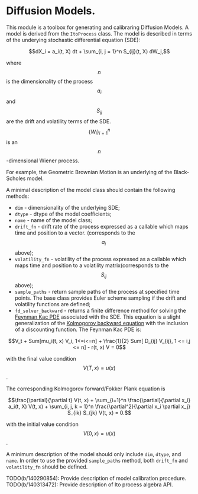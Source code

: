 # Diffusion Models.

This module is a toolbox for generating and calibraring Diffusion
Models. A model is derived from the ```ItoProcess``` class. The model is
described in terms of the underying stochastic differential equation (SDE):

$$dX_i = a_i(t, X) dt + \sum_{i, j = 1}^n S_{ij}(t, X) dW_j,$$

where $$n$$ is the dimensionality of the process $$a_i$$ and $$S_{ij}$$ are the
drift and volatility terms of the SDE. $$\{ W_i \}_{i=1}^n$$ is an
$$n$$-dimensional Wiener process.

For example, the Geometric Brownian Motion is an underlying of the Black-Scholes
model.

A minimal description of the model class should contain the following methods:

  *   ```dim``` - dimensionality of the underlying SDE;
  *   ```dtype``` - dtype of the model coefficients;
  *   ```name``` - name of the model class;
  *   ```drift_fn``` - drift rate of the process expressed as a callable
    which maps time and position to a vector. (corresponds to the $$a_i$$ above);
  *   ```volatility_fn``` - volatility of the process expressed as a callable
    which maps time and position to a volatility matrix(corresponds to the $$S_{ij}$$ above);
  *   ```sample_paths``` - return sample paths of the process at specified time
  points. The base class provides Euler scheme sampling if the drift and
  volatility functions are defined;
  * ```fd_solver_backward``` - returns a finite difference method for solving
  the [Feynman Kac PDE](https://en.wikipedia.org/wiki/Feynman%E2%80%93Kac_formula)
  associated with the SDE. This equation is a slight generalization of the
  [Kolmogorov backward equation](https://en.wikipedia.org/wiki/Kolmogorov_backward_equations_(diffusion))
  with the inclusion of a discounting function. The Feynman Kac PDE is:

  $$V_t + Sum[mu_i(t, x) V_i, 1<=i<=n] + \frac{1}{2} Sum[ D_{ij} V_{ij}, 1 <= i,j <= n] - r(t, x) V = 0$$

  with the final value condition $$V(T, x) = u(x)$$.

  The corresponding Kolmogorov forward/Fokker Plank equation  is

  $$\frac{\partial}{\partial t} V(t, x) +  \sum_{i=1}^n \frac{\partial}{\partial x_i}  a_i(t, X) V(t, x) + \sum_{i, j, k = 1}^n \frac{\partial^2}{\partial x_i \partial x_j} S_{ik} S_{jk} V(t, x) = 0.$$

  with the initial value condition $$V(0, x) = u(x)$$.

  A minimum description of the model should only include ```dim```, ```dtype```,
  and ```name```. In order to use the provided ```sample_paths``` method,
  both ```drift_fn``` and ```volatility_fn``` should be defined.


TODO(b/140290854): Provide description of model calibration procedure.
TODO(b/140313472): Provide description of Ito process algebra API.
